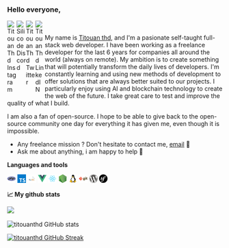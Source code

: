 ### Hello everyone,

<a href="[https://www.instagram.com/abhisheknaiidu/](https://www.instagram.com/titouanthd/)">
  <img align="left" alt="Titouan Thd Instagram" width="22px" src="https://raw.githubusercontent.com/hussainweb/hussainweb/main/icons/instagram.png" />
</a>
<a href="https://discord.gg/UmMV8Zun">
  <img align="left" alt="Silicode Discord" width="22px" src="https://raw.githubusercontent.com/peterthehan/peterthehan/master/assets/discord.svg" />
</a>
<a href="https://twitter.com/titouanthd">
  <img align="left" alt="Titouan Thd Twitter" width="22px" src="https://raw.githubusercontent.com/peterthehan/peterthehan/master/assets/twitter.svg" />
</a>
<a href="https://www.linkedin.com/in/titouanthd/">
  <img align="left" alt="Titouan Thd LinkedIN" width="22px" src="https://raw.githubusercontent.com/peterthehan/peterthehan/master/assets/linkedin.svg" />
</a>
<br />

My name is [Titouan thd](https://siclem.fr/), and I'm a pasionate self-taught full-stack web developer. I have been working as a freelance developer for the last 6 years for companies all around the world (always on remote).
My ambition is to create something that will potentially transform the daily lives of developers. I'm constantly learning and using new methods of development to offer solutions that are always better suited to our projects.
I particularly enjoy using AI and blockchain technology to create the web of the future.
I take great care to test and improve the quality of what I build.

I am also a fan of open-source. I hope to be able to give back to the open-source community one day for everything it has given me, even though it is impossible.
  
- Any freelance mission ? Don't hesitate to contact me, [email](mailto:titouan.thd@gmail.com) 💼
- Ask me about anything, i am happy to help 💬

**Languages and tools**

<code><img height="20" src="https://raw.githubusercontent.com/github/explore/ccc16358ac4530c6a69b1b80c7223cd2744dea83/topics/php/php.png"></code>
<code><img height="20" src="https://raw.githubusercontent.com/github/explore/80688e429a7d4ef2fca1e82350fe8e3517d3494d/topics/typescript/typescript.png"></code>
<code><img height="20" src="https://raw.githubusercontent.com/github/explore/80688e429a7d4ef2fca1e82350fe8e3517d3494d/topics/mysql/mysql.png"></code>
<code><img height="20" src="https://raw.githubusercontent.com/github/explore/80688e429a7d4ef2fca1e82350fe8e3517d3494d/topics/vue/vue.png"></code>
<code><img height="20" src="https://raw.githubusercontent.com/github/explore/80688e429a7d4ef2fca1e82350fe8e3517d3494d/topics/react/react.png"></code>
<code><img height="20" src="https://raw.githubusercontent.com/github/explore/80688e429a7d4ef2fca1e82350fe8e3517d3494d/topics/nodejs/nodejs.png"></code>
<code><img height="20" src="https://raw.githubusercontent.com/github/explore/80688e429a7d4ef2fca1e82350fe8e3517d3494d/topics/linux/linux.png"></code>
<code><img height="20" src="https://raw.githubusercontent.com/github/explore/80688e429a7d4ef2fca1e82350fe8e3517d3494d/topics/git/git.png"></code>
<code><img height="20" src="https://raw.githubusercontent.com/github/explore/80688e429a7d4ef2fca1e82350fe8e3517d3494d/topics/wordpress/wordpress.png"></code>
<code><img height="20" src="https://raw.githubusercontent.com/github/explore/d0c5a5e31e1776ad62379ef5f6b703bcf107d3a3/topics/symfony/symfony.png"></code>

**📈 My github stats**

[![](https://visitcount.itsvg.in/api?id=titouanthd&label=Profile%20Views&color=12&icon=5&pretty=true)](https://visitcount.itsvg.in)

![titouanthd GitHub stats](https://github-readme-stats.vercel.app/api?username=titouanthd&show_icons=true&theme=radical&hide_border=true)

[![titouanthd GitHub Streak](https://streak-stats.demolab.com?user=titouanthd&theme=radical&hide_border=true&mode=weekly)](https://git.io/streak-stats)